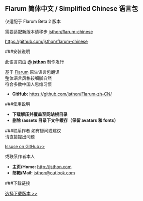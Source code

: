 ## Flarum 简体中文 / Simplified Chinese 语言包

仅适配于 Flarum Beta 2 版本
 
需要适配新版本请移步
 [jsthon/flarum-chinese](https://github.com/jsthon/flarum-chinese)
 
https://github.com/jsthon/flarum-chinese

###安装说明

此语言包由 **[@ jsthon](https://github.com/jsthon)** 制作发行  
  
基于 [Flarum](http://flarum.org) 原生语言包翻译  
整体语言风格较细腻自然  
符合多数中国人思维习惯
  
* **GitHub:** <https://github.com/jsthon/Flarum-zh-CN/>
  
  
###使用说明
  
* **下载解压并覆盖至网站根目录**
* **删除 /assets 目录下文件缓存（保留 avatars 和 fonts）**
  
###联系作者
如有疑问或建议  
请直接提出问题  
  
[Issuse on GitHub>>](https://github.com/jsthon/Flarum-zh-CN/issues)  
  
或联系作者本人  
* **主页/Home:** <http://jsthon.com>
* **邮箱/Mail:** jsthon@outlook.com  

 
###下载链接

[选择下载版本 >>](https://github.com/jsthon/Flarum-zh-CN/releases)
